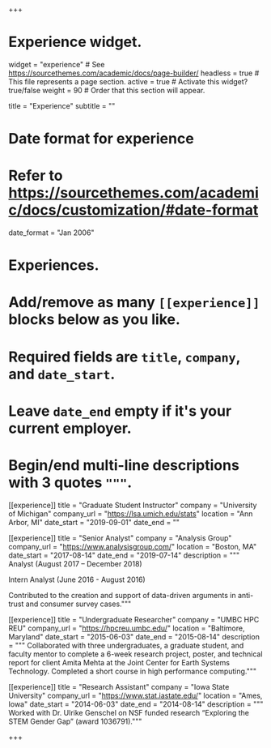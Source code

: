 +++
# Experience widget.
widget = "experience"  # See https://sourcethemes.com/academic/docs/page-builder/
headless = true  # This file represents a page section.
active = true  # Activate this widget? true/false
weight = 90  # Order that this section will appear.

title = "Experience"
subtitle = ""

# Date format for experience
#   Refer to https://sourcethemes.com/academic/docs/customization/#date-format
date_format = "Jan 2006"

# Experiences.
#   Add/remove as many `[[experience]]` blocks below as you like.
#   Required fields are `title`, `company`, and `date_start`.
#   Leave `date_end` empty if it's your current employer.
#   Begin/end multi-line descriptions with 3 quotes `"""`.
[[experience]]
  title = "Graduate Student Instructor"
  company = "University of Michigan"
  company_url = "https://lsa.umich.edu/stats"
  location = "Ann Arbor, MI"
  date_start = "2019-09-01"
  date_end = ""

[[experience]]
  title = "Senior Analyst"
  company = "Analysis Group"
  company_url = "https://www.analysisgroup.com/"
  location = "Boston, MA"
  date_start = "2017-08-14"
  date_end = "2019-07-14"
  description = """ Analyst (August 2017 – December 2018)

  Intern Analyst (June 2016 - August 2016)

  Contributed to the creation and support of data-driven arguments in anti-trust and consumer survey cases."""

[[experience]]
  title = "Undergraduate Researcher"
  company = "UMBC HPC REU"
  company_url = "https://hpcreu.umbc.edu/"
  location = "Baltimore, Maryland"
  date_start = "2015-06-03"
  date_end = "2015-08-14"
  description = """ Collaborated with three undergraduates, a graduate student, and faculty mentor to complete a 6-week research
project, poster, and technical report for client Amita Mehta at the Joint Center for Earth Systems Technology. Completed a short course in high performance computing."""

[[experience]]
  title = "Research Assistant"
  company = "Iowa State University"
  company_url = "https://www.stat.iastate.edu/"
  location = "Ames, Iowa"
  date_start = "2014-06-03"
  date_end = "2014-08-14"
  description = """ Worked with Dr. Ulrike Genschel on NSF funded research “Exploring the STEM Gender Gap” (award 1036791)."""

+++
